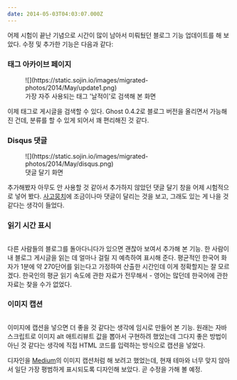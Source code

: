 ```yaml
---
date: 2014-05-03T04:03:07.000Z
---
```


<p>어제 시험이 끝난 기념으로 시간이 많이 남아서 미뤄뒀던 블로그 기능 업데이트를 해 보았다. 수정 및 추가한 기능은 다음과 같다:</p>
<h3 id="">태그 아카이브 페이지</h3>
<figure>
![](https://static.sojin.io/images/migrated-photos/2014/May/update1.png)
<figcaption>가장 자주 사용되는 태그 '날적이'로 검색해 본 화면</figcaption>
</figure>
<p>이제 태그로 게시글을 검색할 수 있다. Ghost 0.4.2로 블로그 버전을 올리면서 가능해진 건데, 분류를 할 수 있게 되어서 꽤 편리해진 것 같다. <!-- 사실 업데이트는 4월 중순에 미리 해 놓고 디자인은 대충 때워 놨었는데 좀 괜찮아 보이게 어제 디자인을 수정했다. --></p>
<h3 id="disqus">Disqus 댓글</h3>
<figure>
![](https://static.sojin.io/images/migrated-photos/2014/May/disqus.png)
<figcaption>댓글 달기 화면</figcaption>
</figure>
<p>추가해봤자 아무도 안 사용할 것 같아서 추가하지 않았던 댓글 달기 창을 어제 시험적으로 넣어 봤다. <a href="https://note.suhj.in">사고뭉치</a>에 조금이나마 댓글이 달리는 것을 보고, 그래도 있는 게 나을 것 같다는 생각이 들었다.</p>
<h3 id="">읽기 시간 표시</h3>
<p><img src="https://static.sojin.io/images/migrated-photos/2014/May/reading-time.png" alt=""></p>
<p>다른 사람들의 블로그를 돌아다니다가 있으면 괜찮아 보여서 추가해 본 기능. 한 사람이 내 블로그 게시글을 읽는 데 얼마나 걸릴 지 예측하여 표시해 준다. 평균적인 한국어 화자가 1분에 약 270단어를 읽는다고 가정하여 산출한 시간인데 이게 정확할지는 잘 모르겠다. 한국인의 평균 읽기 속도에 관한 자료가 전무해서 - 영어는 많던데 한국어에 관한 자료는 찾을 수가 없었다.</p>
<h3 id="">이미지 캡션</h3>
<p><img src="https://static.sojin.io/images/migrated-photos/2014/May/image-caption.png" alt=""></p>
<p>이미지에 캡션을 넣으면 더 좋을 것 같다는 생각에 임시로 만들어 본 기능. 원래는 자바스크립트로 이미지 alt 애트리뷰트 값을 뽑아서 구현하려 했었는데 그다지 좋은 방법이 아닌 것 같다는 생각에 직접 HTML 코드를 입력하는 방식으로 캡션을 넣었다.</p>
<p>디자인을 <a href="https://medium.com">Medium</a>의 이미지 캡션처럼 해 보려고 했었는데, 현재 테마와 너무 맞지 않아서 일단 가장 평범하게 표시되도록 디자인해 보았다. 곧 수정을 가해 볼 예정.</p>
